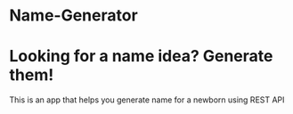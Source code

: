 # Name-Generator 
# Looking for a name idea? Generate them!
This is an app that helps you generate name for a newborn using REST API
 
 
